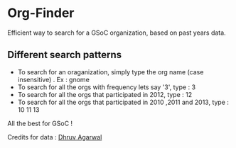 Org-Finder
==========

Efficient way to search for a GSoC organization, based on past years data.

Different search patterns
------------------------- 

*  To search for an oraganization, simply type the org name (case insensitive) . Ex :
				gnome
*  To search for all the orgs with frequency lets say '3', type :
				3
*  To search for all the orgs that participated in 2012, type :
				12
*  To search for all the orgs that participated in 2010 ,2011 and 2013, type :
				10 11 13

All the best for GSoC !

Credits for data : [Dhruv Agarwal](http://github.com/dhruvagga)


